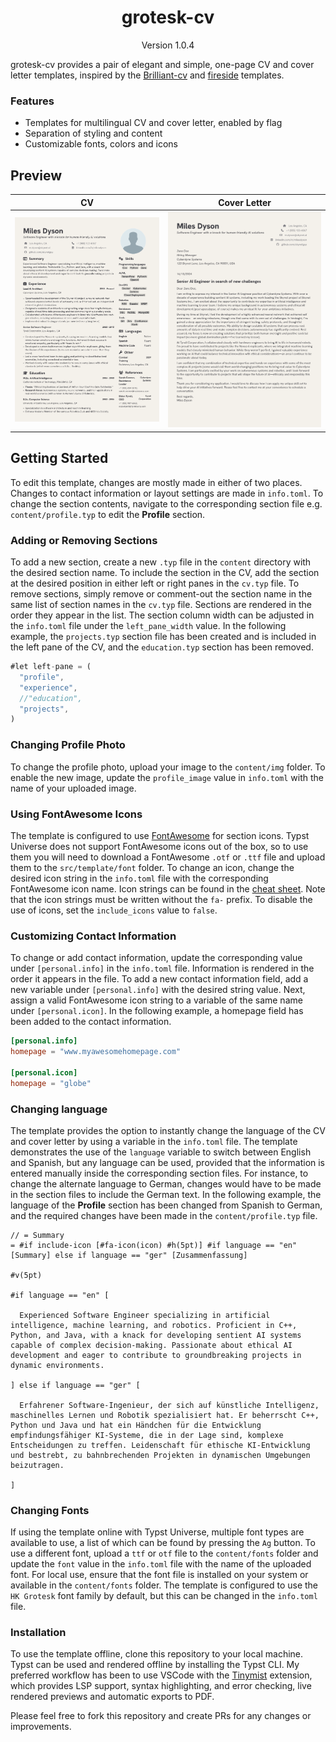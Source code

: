 <h1 align="center"> grotesk-cv </h1>
<div align="center">Version 1.0.4</div>
<span></span>


grotesk-cv provides a pair of elegant and simple, one-page CV and cover letter templates, inspired by  the [Brilliant-cv](https://typst.app/universe/package/brilliant-cv/) and [fireside](https://typst.app/universe/package/fireside/1.0.0/) templates.


### Features 
- Templates for multilingual CV and cover letter, enabled by flag 
- Separation of styling and content
- Customizable fonts, colors and icons

## Preview

| CV | Cover Letter |
| :---: | :---: |
| ![CV](https://github.com/AsiSkarp/grotesk-cv/blob/main/examples/cv_example.png?raw=true) | ![Cover Letter](https://github.com/AsiSkarp/grotesk-cv/blob/main/examples/cover_letter_example.png?raw=true) |



## Getting Started
To edit this template, changes are mostly made in either of two places. Changes to contact information or layout settings are made in `info.toml`. To change the section contents, navigate to the corresponding section file e.g. `content/profile.typ` to edit the **Profile** section. 

### Adding or Removing Sections
To add a new section, create a new `.typ` file in the `content` directory with the desired section name. To include the section in the CV, add the section at the desired position in either left or right panes in the `cv.typ` file. To remove sections, simply remove or comment-out the section name in the same list of section names in the `cv.typ` file. Sections are rendered in the order they appear in the list. The section column width can be adjusted in the `info.toml` file under the `left_pane_width` value.
In the following example, the `projects.typ` section file has been created and is included in the left pane of the CV, and the `education.typ` section has been removed. 

```rust
#let left-pane = (
  "profile",
  "experience",
  //"education",
  "projects",
)
```

### Changing Profile Photo
To change the profile photo, upload your image to the `content/img` folder. To enable the new image, update the `profile_image` value in `info.toml` with the name of your uploaded image. 


### Using FontAwesome Icons
The template is configured to use [FontAwesome](https://fontawesome.com/) for section icons. Typst Universe does not support FontAwesome icons out of the box, so to use them you will need to download a FontAwesome `.otf` or `.ttf` file and upload them to the `src/template/font` folder. 
To change an icon, change the desired icon string in the `info.toml` file with the corresponding FontAwesome icon name. Icon strings can be found in the [cheat sheet](https://fontawesome.com/v4/cheatsheet/). Note that the icon strings must be written without the `fa-` prefix. 
To disable the use of icons, set the `include_icons` value to `false`.



### Customizing Contact Information
To change or add contact information, update the corresponding value under `[personal.info]` in the `info.toml` file. Information is rendered in the order it appears in the file. 
To add a new contact information field, add a new variable under `[personal.info]` with the desired string value. Next, assign a valid FontAwesome icon string to a variable of the same name under `[personal.icon]`. 
In the following example, a homepage field has been added to the contact information. 

```toml
[personal.info]
homepage = "www.myawesomehomepage.com"

[personal.icon]
homepage = "globe"
```

### Changing language
The template provides the option to instantly change the language of the CV and cover letter by using a variable in the `info.toml` file. The template demonstrates the use of the `language` variable to switch between English and Spanish, but any language can be used, provided that the information is entered manually inside the corresponding section files. For instance, to change the alternate language to German, changes would have to be made in the section files to include the German text. 
In the following example, the language of the **Profile** section has been changed from Spanish to German, and the required changes have been made in the `content/profile.typ` file. 


```
// = Summary
= #if include-icon [#fa-icon(icon) #h(5pt)] #if language == "en" [Summary] else if language == "ger" [Zusammenfassung]

#v(5pt)

#if language == "en" [

  Experienced Software Engineer specializing in artificial intelligence, machine learning, and robotics. Proficient in C++, Python, and Java, with a knack for developing sentient AI systems capable of complex decision-making. Passionate about ethical AI development and eager to contribute to groundbreaking projects in dynamic environments.

] else if language == "ger" [

  Erfahrener Software-Ingenieur, der sich auf künstliche Intelligenz, maschinelles Lernen und Robotik spezialisiert hat. Er beherrscht C++, Python und Java und hat ein Händchen für die Entwicklung empfindungsfähiger KI-Systeme, die in der Lage sind, komplexe Entscheidungen zu treffen. Leidenschaft für ethische KI-Entwicklung und bestrebt, zu bahnbrechenden Projekten in dynamischen Umgebungen beizutragen.

]

``` 

### Changing Fonts
If using the template online with Typst Universe, multiple font types are available to use, a list of which can be found by pressing the `Ag` button. To use a different font, upload a `ttf` or `otf` file to the `content/fonts` folder and update the `font` value in the `info.toml` file with the name of the uploaded font. For local use, ensure that the font file is installed on your system or available in the `content/fonts` folder. The template is configured to use the `HK Grotesk` font family by default, but this can be changed in the `info.toml` file. 


### Installation

To use the template offline, clone this repository to your local machine. Typst can be used and rendered offline by installing the Typst CLI. My preferred workflow has been to use VSCode with the [Tinymist](https://github.com/Myriad-Dreamin/tinymist/releases) extension, which provides LSP support, syntax highlighting, and error checking, live rendered previews and automatic exports to PDF. 

Please feel free to fork this repository and create PRs for any changes or improvements. 
